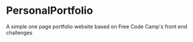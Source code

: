 # PersonalPortfolio
A simple one page portfolio website based on Free Code Camp's front end challenges
